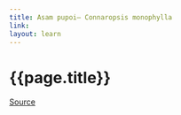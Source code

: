 ```yaml
---
title: Asam pupoi– Connaropsis monophylla
link:
layout: learn
---
```

# {{page.title}}



[Source](page.link)
